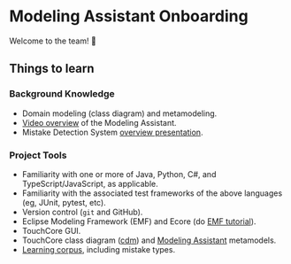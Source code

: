 # Modeling Assistant Onboarding

Welcome to the team! :tada:

## Things to learn

### Background Knowledge

* Domain modeling (class diagram) and metamodeling.
* [Video overview](https://vimeo.com/469525402) of the Modeling Assistant.
* Mistake Detection System [overview presentation](mistake-detection-system-info/Guide-to-understanding-MDS.pdf).

### Project Tools

* Familiarity with one or more of Java, Python, C#, and TypeScript/JavaScript, as applicable.
* Familiarity with the associated test frameworks of the above languages (eg, JUnit, pytest, etc).
* Version control (`git` and GitHub).
* Eclipse Modeling Framework (EMF) and Ecore
(do [EMF tutorial](https://github.com/mschoettle/emf-tutorial)).
* TouchCore GUI.
* TouchCore class diagram ([cdm](modelingassistant/model/classdiagram.jpg))
and [Modeling Assistant](modelingassistant/model/modelingassistant.jpg) metamodels.
* [Learning corpus](modelingassistant/corpus_descriptions/README.md), including mistake types.

